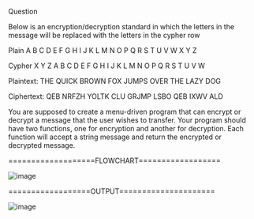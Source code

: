 Question


Below is an encryption/decryption standard in which the letters in the message will be replaced with the letters in the cypher row


Plain   A B C D E F G H I J K L M N O P Q R S T U V W X Y Z

Cypher  X Y Z A B C D E F G H I J K L M N O P Q R S T U V W


Plaintext:  THE QUICK BROWN FOX JUMPS OVER THE LAZY DOG


Ciphertext: QEB NRFZH YOLTK CLU GRJMP LSBO QEB IXWV ALD


You are supposed to create a menu-driven program that can encrypt or decrypt a message that the user wishes to transfer.
Your program should have two functions, one for encryption and another for decryption. Each function will accept a string message and return the encrypted or decrypted message.


===================FLOWCHART==================

![image](https://github.com/ap-707/22122034-MDS273L-JAVA/assets/89178613/457c4688-52da-4570-ac60-fbf549f61422)

==================OUTPUT=====================

![image](https://github.com/ap-707/22122034-MDS273L-JAVA/assets/89178613/4979d32f-8dae-4e38-8b0e-4eac4e0a6aa2)
